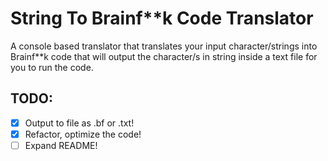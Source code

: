 # String To Brainf**k Code Translator

A console based translator that translates your input character/strings into Brainf**k code that will output the character/s in string inside a text file for you to run the code.

## TODO:

- [X] Output to file as .bf or .txt!
- [X] Refactor, optimize the code!
- [ ] Expand README!
